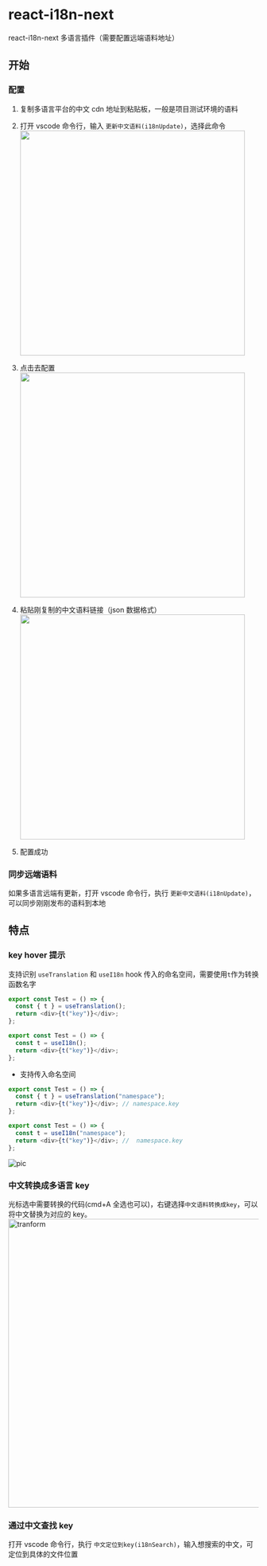 # react-i18n-next

react-i18n-next 多语言插件（需要配置远端语料地址）

## 开始

### 配置

1. 复制多语言平台的中文 cdn 地址到粘贴板，一般是项目测试环境的语料

2. 打开 vscode 命令行，输入 `更新中文语料(i18nUpdate)`，选择此命令
   <br/>
   <img width="452" src="https://user-images.githubusercontent.com/20468805/171149606-d510619c-339d-4e23-8ab4-cfc3acde218c.png" />
3. 点击去配置
   <br/>
   <img width="452" src="https://user-images.githubusercontent.com/20468805/171149907-3729fee3-7650-4091-83f9-19a505c808d0.png" />
4. 粘贴刚复制的中文语料链接（json 数据格式）
   <br/>
   <img width="452" src="https://user-images.githubusercontent.com/20468805/171150017-5d34b30c-9aac-42e9-989f-b9ee86e13c2e.png" />
5. 配置成功

### 同步远端语料

如果多语言远端有更新，打开 vscode 命令行，执行 `更新中文语料(i18nUpdate)`，可以同步刚刚发布的语料到本地

## 特点

### key hover 提示

支持识别 `useTranslation` 和 `useI18n` hook 传入的命名空间，需要使用`t`作为转换函数名字

```javascript
export const Test = () => {
  const { t } = useTranslation();
  return <div>{t("key")}</div>;
};
```

```javascript
export const Test = () => {
  const t = useI18n();
  return <div>{t("key")}</div>;
};
```

- 支持传入命名空间

```javascript
export const Test = () => {
  const { t } = useTranslation("namespace");
  return <div>{t("key")}</div>; // namespace.key
};
```

```javascript
export const Test = () => {
  const t = useI18n("namespace");
  return <div>{t("key")}</div>; //  namespace.key
};
```

![pic](https://user-images.githubusercontent.com/20468805/171150219-f9991216-025b-45dc-9add-46fdee75899e.png)

### 中文转换成多语言 key

光标选中需要转换的代码(cmd+A 全选也可以)，右键选择`中文语料转换成key`，可以将中文替换为对应的 key。
<br/>
<img width="580" alt="tranform" src="https://user-images.githubusercontent.com/20468805/172346393-40d24ba1-11ea-4e57-a13a-05f340a5cf43.png">

### 通过中文查找 key

打开 vscode 命令行，执行 `中文定位到key(i18nSearch)`，输入想搜索的中文，可定位到具体的文件位置
